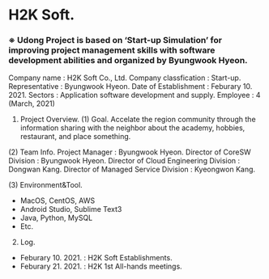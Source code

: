 # H2K Soft.
### ※ Udong Project is based on ‘Start-up Simulation’ for improving project management skills with software development abilities and organized by Byungwook Hyeon.


Company name : H2K Soft Co., Ltd.
Company classfication : Start-up.
Representative : Byungwook Hyeon.
Date of Establishment : Feburary 10. 2021.
Sectors : Application software development and supply.
Employee : 4 (March, 2021)

1. Project Overview.
(1) Goal.
Accelate the region community through the information sharing with the neighbor about the academy, hobbies, restaurant, and place something.

(2) Team Info.
Project Manager : Byungwook Hyeon.
Director of CoreSW Division : Byungwook Hyeon.
Director of Cloud Engineering Division : Dongwan Kang.
Director of Managed Service Division : Kyeongwon Kang.

(3) Environment&Tool.
- MacOS, CentOS, AWS
- Android Studio, Sublime Text3
- Java, Python, MySQL
- Etc.

2. Log.
- Feburary 10. 2021. : H2K Soft Establishments.
- Feburary 21. 2021. : H2K 1st All-hands meetings.

